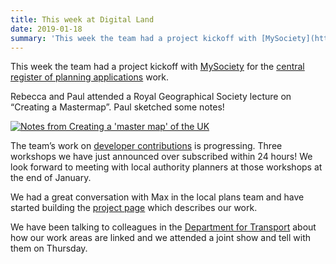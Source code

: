 ```yaml
---
title: This week at Digital Land
date: 2019-01-18
summary: 'This week the team had a project kickoff with [MySociety](https://www.mysociety.org) for the [central register of planning applications](https://digital-land.github.io/project/single-register-of-planning/) work.'
---
```


This week the team had a project kickoff with [MySociety](https://www.mysociety.org) for the [central register of planning applications](https://digital-land.github.io/project/single-register-of-planning/) work.

Rebecca and Paul attended a Royal Geographical Society lecture on “Creating a Mastermap”. Paul sketched some notes!

<a data-flickr-embed="true"  href="https://www.flickr.com/photos/psd/46690220892/in/datetaken/" title="Notes from Creating a &#x27;master map&#x27; of the UK"><img src="https://live.staticflickr.com/4885/46690220892_da76b65d25_k.jpg" alt="Notes from Creating a &#x27;master map&#x27; of the UK"></a>

The team’s work on [developer contributions](https://digital-land.github.io/project/developer-contributions) is progressing. Three workshops we have just announced over subscribed within 24 hours! We look forward to meeting with local authority planners at those workshops at the end of January.

We had a great conversation with Max in the local plans team and have started building the [project page](https://digital-land.github.io/project/local-plans) which describes our work.

We have been talking to colleagues in the [Department for Transport](https://www.gov.uk/government/organisations/department-for-transport) about how our work areas are linked and we attended a joint show and tell with them on Thursday.
